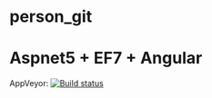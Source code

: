 # person_git
Aspnet5 + EF7 + Angular
===
AppVeyor: [![Build status](https://ci.appveyor.com/api/projects/status/7jve7uhqet0b0ut5?svg=true)](https://ci.appveyor.com/project/meliehl/person-git)
